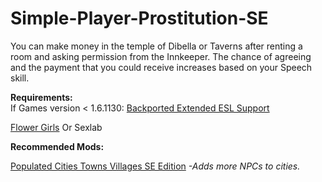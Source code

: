 # Simple-Player-Prostitution-SE

You can make money in the temple of Dibella or Taverns after renting a room and asking permission from the Innkeeper. 
The chance of agreeing and the payment that you could receive increases based on your Speech skill.


**Requirements:**      
If Games version < 1.6.1130: [Backported Extended ESL Support](https://www.nexusmods.com/skyrimspecialedition/mods/106441)

 [Flower Girls](https://www.nexusmods.com/skyrimspecialedition/mods/5941)
Or
Sexlab
 

**Recommended Mods:**

   [Populated Cities Towns Villages SE Edition](https://www.nexusmods.com/skyrimspecialedition/mods/2005)  *-Adds more NPCs to cities.*
